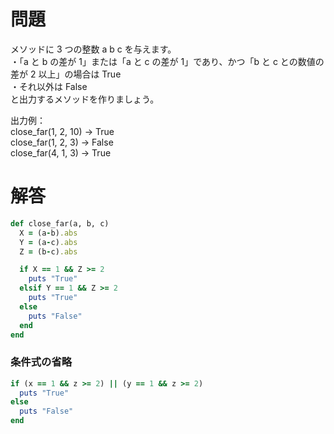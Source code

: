 # 問題

メソッドに 3 つの整数 a b c を与えます。  
・「a と b の差が 1」または「a と c の差が 1」であり、かつ「b と c との数値の差が 2 以上」の場合は True  
・それ以外は False  
と出力するメソッドを作りましょう。

出力例：  
close_far(1, 2, 10) → True  
close_far(1, 2, 3) → False  
close_far(4, 1, 3) → True

# 解答

```ruby
def close_far(a, b, c)
  X = (a-b).abs
  Y = (a-c).abs
  Z = (b-c).abs

  if X == 1 && Z >= 2
    puts "True"
  elsif Y == 1 && Z >= 2
    puts "True"
  else
    puts "False"
  end
end
```

### 条件式の省略

```ruby
if (x == 1 && z >= 2) || (y == 1 && z >= 2)
  puts "True"
else
  puts "False"
end
```

